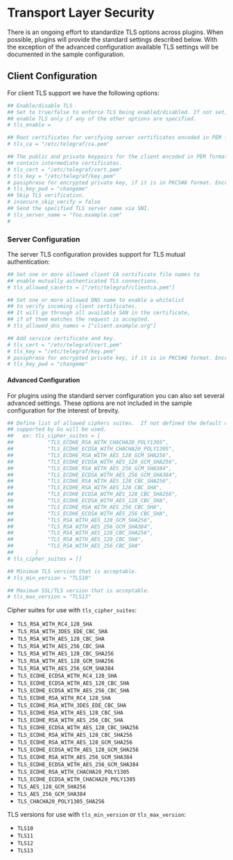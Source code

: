 # Transport Layer Security

There is an ongoing effort to standardize TLS options across plugins.  When
possible, plugins will provide the standard settings described below.  With the
exception of the advanced configuration available TLS settings will be
documented in the sample configuration.

## Client Configuration

For client TLS support we have the following options:

```toml
## Enable/disable TLS
## Set to true/false to enforce TLS being enabled/disabled. If not set,
## enable TLS only if any of the other options are specified.
# tls_enable =

## Root certificates for verifying server certificates encoded in PEM format.
# tls_ca = "/etc/telegraf/ca.pem"

## The public and private keypairs for the client encoded in PEM format.  May
## contain intermediate certificates.
# tls_cert = "/etc/telegraf/cert.pem"
# tls_key = "/etc/telegraf/key.pem"
# passphrase for encrypted private key, if it is in PKCS#8 format. Encrypted PKCS#1 private keys are not supported.
# tls_key_pwd = "changeme"
## Skip TLS verification.
# insecure_skip_verify = false
## Send the specified TLS server name via SNI.
# tls_server_name = "foo.example.com"
#
```

### Server Configuration

The server TLS configuration provides support for TLS mutual authentication:

```toml
## Set one or more allowed client CA certificate file names to
## enable mutually authenticated TLS connections.
# tls_allowed_cacerts = ["/etc/telegraf/clientca.pem"]

## Set one or more allowed DNS name to enable a whitelist
## to verify incoming client certificates.
## It will go through all available SAN in the certificate,
## if of them matches the request is accepted.
# tls_allowed_dns_names = ["client.example.org"]

## Add service certificate and key.
# tls_cert = "/etc/telegraf/cert.pem"
# tls_key = "/etc/telegraf/key.pem"
# passphrase for encrypted private key, if it is in PKCS#8 format. Encrypted PKCS#1 private keys are not supported.
# tls_key_pwd = "changeme"
```

#### Advanced Configuration

For plugins using the standard server configuration you can also set several
advanced settings. These options are not included in the sample configuration
for the interest of brevity.

```toml
## Define list of allowed ciphers suites.  If not defined the default ciphers
## supported by Go will be used.
##   ex: tls_cipher_suites = [
##           "TLS_ECDHE_RSA_WITH_CHACHA20_POLY1305",
##           "TLS_ECDHE_ECDSA_WITH_CHACHA20_POLY1305",
##           "TLS_ECDHE_RSA_WITH_AES_128_GCM_SHA256",
##           "TLS_ECDHE_ECDSA_WITH_AES_128_GCM_SHA256",
##           "TLS_ECDHE_RSA_WITH_AES_256_GCM_SHA384",
##           "TLS_ECDHE_ECDSA_WITH_AES_256_GCM_SHA384",
##           "TLS_ECDHE_RSA_WITH_AES_128_CBC_SHA256",
##           "TLS_ECDHE_RSA_WITH_AES_128_CBC_SHA",
##           "TLS_ECDHE_ECDSA_WITH_AES_128_CBC_SHA256",
##           "TLS_ECDHE_ECDSA_WITH_AES_128_CBC_SHA",
##           "TLS_ECDHE_RSA_WITH_AES_256_CBC_SHA",
##           "TLS_ECDHE_ECDSA_WITH_AES_256_CBC_SHA",
##           "TLS_RSA_WITH_AES_128_GCM_SHA256",
##           "TLS_RSA_WITH_AES_256_GCM_SHA384",
##           "TLS_RSA_WITH_AES_128_CBC_SHA256",
##           "TLS_RSA_WITH_AES_128_CBC_SHA",
##           "TLS_RSA_WITH_AES_256_CBC_SHA"
##       ]
# tls_cipher_suites = []

## Minimum TLS version that is acceptable.
# tls_min_version = "TLS10"

## Maximum SSL/TLS version that is acceptable.
# tls_max_version = "TLS13"
```

Cipher suites for use with `tls_cipher_suites`:

- `TLS_RSA_WITH_RC4_128_SHA`
- `TLS_RSA_WITH_3DES_EDE_CBC_SHA`
- `TLS_RSA_WITH_AES_128_CBC_SHA`
- `TLS_RSA_WITH_AES_256_CBC_SHA`
- `TLS_RSA_WITH_AES_128_CBC_SHA256`
- `TLS_RSA_WITH_AES_128_GCM_SHA256`
- `TLS_RSA_WITH_AES_256_GCM_SHA384`
- `TLS_ECDHE_ECDSA_WITH_RC4_128_SHA`
- `TLS_ECDHE_ECDSA_WITH_AES_128_CBC_SHA`
- `TLS_ECDHE_ECDSA_WITH_AES_256_CBC_SHA`
- `TLS_ECDHE_RSA_WITH_RC4_128_SHA`
- `TLS_ECDHE_RSA_WITH_3DES_EDE_CBC_SHA`
- `TLS_ECDHE_RSA_WITH_AES_128_CBC_SHA`
- `TLS_ECDHE_RSA_WITH_AES_256_CBC_SHA`
- `TLS_ECDHE_ECDSA_WITH_AES_128_CBC_SHA256`
- `TLS_ECDHE_RSA_WITH_AES_128_CBC_SHA256`
- `TLS_ECDHE_RSA_WITH_AES_128_GCM_SHA256`
- `TLS_ECDHE_ECDSA_WITH_AES_128_GCM_SHA256`
- `TLS_ECDHE_RSA_WITH_AES_256_GCM_SHA384`
- `TLS_ECDHE_ECDSA_WITH_AES_256_GCM_SHA384`
- `TLS_ECDHE_RSA_WITH_CHACHA20_POLY1305`
- `TLS_ECDHE_ECDSA_WITH_CHACHA20_POLY1305`
- `TLS_AES_128_GCM_SHA256`
- `TLS_AES_256_GCM_SHA384`
- `TLS_CHACHA20_POLY1305_SHA256`

TLS versions for use with `tls_min_version` or `tls_max_version`:

- `TLS10`
- `TLS11`
- `TLS12`
- `TLS13`
